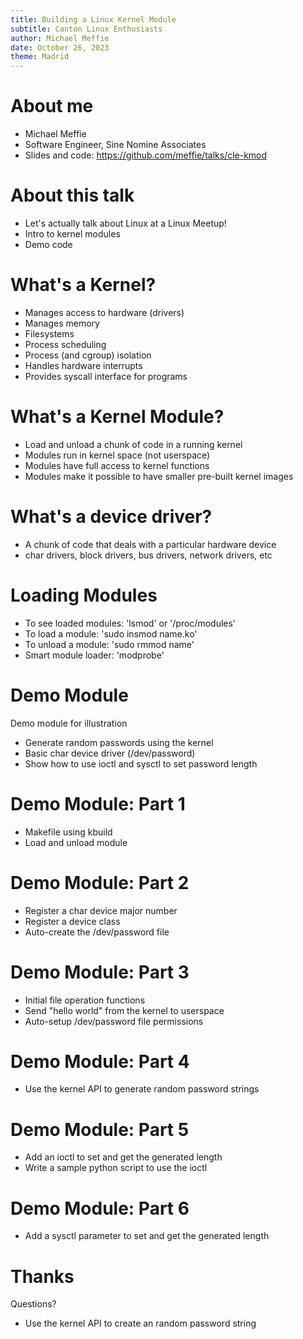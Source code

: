 ```yaml
---
title: Building a Linux Kernel Module
subtitle: Canton Linux Enthusiasts
author: Michael Meffie
date: October 26, 2023
theme: Madrid
---
```


# About me

* Michael Meffie
* Software Engineer, Sine Nomine Associates
* Slides and code: https://github.com/meffie/talks/cle-kmod

# About this talk

* Let's actually talk about Linux at a Linux Meetup!
* Intro to kernel modules
* Demo code

# What's a Kernel?

* Manages access to hardware (drivers)
* Manages memory
* Filesystems
* Process scheduling
* Process (and cgroup) isolation
* Handles hardware interrupts
* Provides syscall interface for programs

# What's a Kernel Module?

* Load and unload a chunk of code in a running kernel
* Modules run in kernel space (not userspace)
* Modules have full access to kernel functions
* Modules make it possible to have smaller pre-built kernel images

# What's a device driver?

* A chunk of code that deals with a particular hardware device
* char drivers, block drivers, bus drivers, network drivers, etc

# Loading Modules

* To see loaded modules: 'lsmod' or '/proc/modules'
* To load a module: 'sudo insmod name.ko'
* To unload a module: 'sudo rmmod name'
* Smart module loader: 'modprobe'

# Demo Module

Demo module for illustration

* Generate random passwords using the kernel
* Basic char device driver (/dev/password)
* Show how to use ioctl and sysctl to set password length

# Demo Module: Part 1

* Makefile using kbuild
* Load and unload module

# Demo Module: Part 2

* Register a char device major number
* Register a device class
* Auto-create the /dev/password file

# Demo Module: Part 3

* Initial file operation functions
* Send "hello world" from the kernel to userspace
* Auto-setup /dev/password file permissions

# Demo Module: Part 4

* Use the kernel API to generate random password strings

# Demo Module: Part 5

* Add an ioctl to set and get the generated length
* Write a sample python script to use the ioctl

# Demo Module: Part 6

* Add a sysctl parameter to set and get the generated length

# Thanks

Questions?


* Use the kernel API to create an random password string

